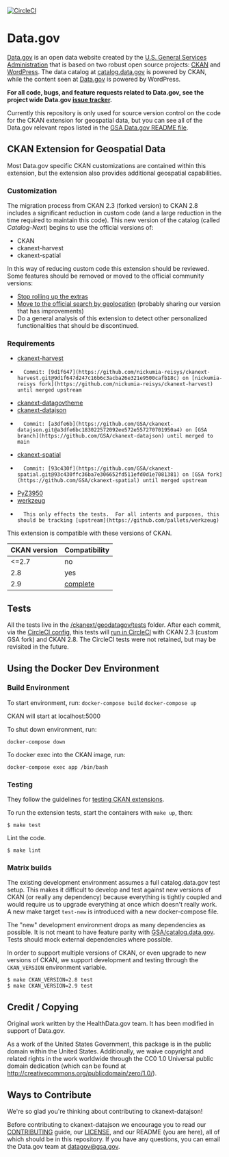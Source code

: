 [![CircleCI](https://circleci.com/gh/GSA/ckanext-geodatagov.svg?style=svg)](https://circleci.com/gh/GSA/ckanext-geodatagov)

# Data.gov  

[Data.gov](http://data.gov) is an open data website created by the [U.S. General Services Administration](https://github.com/GSA/) that is based on two robust open source projects: [CKAN](http://ckan.org) and [WordPress](http://wordpress.org). The data catalog at [catalog.data.gov](catalog.data.gov) is powered by CKAN, while the content seen at [Data.gov](Data.gov) is powered by WordPress.  
        
**For all code, bugs, and feature requests related to Data.gov, see the project wide Data.gov [issue tracker](https://github.com/GSA/data.gov/issues).** 

Currently this repository is only used for source version control on the code for the CKAN extension for geospatial data, but you can see all of the Data.gov relevant repos listed in the [GSA Data.gov README file](https://github.com/GSA/data.gov/blob/master/README.md). 

## CKAN Extension for Geospatial Data

Most Data.gov specific CKAN customizations are contained within this extension, but the extension also provides additional geospatial capabilities.

### Customization

The migration process from CKAN 2.3 (forked version) to CKAN 2.8 includes a significant reduction in custom code (and a large reduction in the time required to maintain this code).
This new version of the catalog (called _Catalog-Next_) begins to use the official versions of:
  - CKAN
  - ckanext-harvest
  - ckanext-spatial

In this way of reducing custom code this extension should be reviewed. Some features should be removed or moved to the official community versions:
  - [Stop rolling up the extras](https://github.com/GSA/ckanext-geodatagov/issues/178)
  - [Move to the official search by geolocation](https://github.com/GSA/datagov-deploy/issues/2440) (probably sharing our version that has improvements)
  - Do a general analysis of this extension to detect other personalized functionalities that should be discontinued.

### Requirements

- [ckanext-harvest](https://github.com/ckan/ckanext-harvest/)
-       Commit: [9d1f647](https://github.com/nickumia-reisys/ckanext-harvest.git@9d1f647d247c16b6c3acba26e321e9500cafb18c) on [nickumia-reisys fork](https://github.com/nickumia-reisys/ckanext-harvest) until merged upstream
- [ckanext-datagovtheme](https://github.com/GSA/ckanext-datagovtheme)
- [ckanext-datajson](https://github.com/GSA/ckanext-datajson)
-       Commit: [a3dfe6b](https://github.com/GSA/ckanext-datajson.git@a3dfe6bc183022572092ee572e557270701950a4) on [GSA branch](https://github.com/GSA/ckanext-datajson) until merged to main
- [ckanext-spatial](https://github.com/ckan/ckanext-spatial)
-       Commit: [93c430f](https://github.com/GSA/ckanext-spatial.git@93c430ffc36ba7e306652fd511efd0d1e7081381) on [GSA fork](https://github.com/GSA/ckanext-spatial) until merged upstream
- [PyZ3950](https://github.com/danizen/PyZ3950)
- [werkzeug](https://github.com/nickumia-reisys/werkzeug)
-       This only effects the tests.  For all intents and purposes, this should be tracking [upstream](https://github.com/pallets/werkzeug)

This extension is compatible with these versions of CKAN.

CKAN version | Compatibility
------------ | -------------
<=2.7        | no
2.8          | yes
2.9          | [complete](https://github.com/GSA/datagov-ckan-multi/issues/570)

## Tests

All the tests live in the [/ckanext/geodatagov/tests](/ckanext/geodatagov/tests) folder. After each commit, via the [CircleCI config](https://github.com/GSA/ckanext-geodatagov/blob/master/.circleci/config.yml), this tests will [run in CircleCI](https://circleci.com/gh/GSA/ckanext-geodatagov) with CKAN 2.3 (custom GSA fork) and CKAN 2.8.  The CircleCI tests were not retained, but may be revisited in the future.

## Using the Docker Dev Environment

### Build Environment

To start environment, run:
```docker-compose build```
```docker-compose up```

CKAN will start at localhost:5000

To shut down environment, run:

```docker-compose down```

To docker exec into the CKAN image, run:

```docker-compose exec app /bin/bash```

### Testing

They follow the guidelines for [testing CKAN
extensions](https://docs.ckan.org/en/2.8/extensions/testing-extensions.html#testing-extensions).

To run the extension tests, start the containers with `make up`, then:

    $ make test

Lint the code.

    $ make lint
    
### Matrix builds

The existing development environment assumes a full catalog.data.gov test setup. This makes
it difficult to develop and test against new versions of CKAN (or really any
dependency) because everything is tightly coupled and would require us to
upgrade everything at once which doesn't really work. A new make target
`test-new` is introduced with a new docker-compose file.

The "new" development environment drops as many dependencies as possible. It is
not meant to have feature parity with
[GSA/catalog.data.gov](https://github.com/GSA/catalog.data.gov/). Tests should
mock external dependencies where possible.

In order to support multiple versions of CKAN, or even upgrade to new versions
of CKAN, we support development and testing through the `CKAN_VERSION`
environment variable.

    $ make CKAN_VERSION=2.8 test
    $ make CKAN_VERSION=2.9 test

## Credit / Copying

Original work written by the HealthData.gov team. It has been modified in support of Data.gov.

As a work of the United States Government, this package is in the public
domain within the United States. Additionally, we waive copyright and
related rights in the work worldwide through the CC0 1.0 Universal
public domain dedication (which can be found at http://creativecommons.org/publicdomain/zero/1.0/).

## Ways to Contribute
We're so glad you're thinking about contributing to ckanext-datajson!

Before contributing to ckanext-datajson we encourage you to read our
[CONTRIBUTING](CONTRIBUTING.md) guide, our [LICENSE](LICENSE.md), and our README
(you are here), all of which should be in this repository. If you have any
questions, you can email the Data.gov team at
[datagov@gsa.gov](mailto:datagov@gsa.gov).

